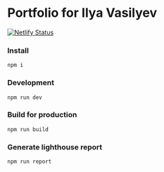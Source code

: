 # Portfolio for Ilya Vasilyev

[![Netlify Status](https://api.netlify.com/api/v1/badges/b393459d-74d3-45e6-b02b-765768d53840/deploy-status)](https://app.netlify.com/sites/iv/deploys)

### Install

```shell
npm i
```

### Development

```shell
npm run dev
```

### Build for production

```shell
npm run build
```

### Generate lighthouse report

```shell
npm run report
```

